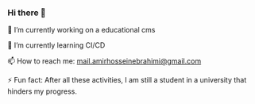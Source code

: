### Hi there 👋

🔭 I’m currently working on a educational cms

🌱 I’m currently learning CI/CD

📫 How to reach me: mail.amirhosseinebrahimi@gmail.com

⚡ Fun fact: After all these activities, I am still a student in a university that hinders my progress.
<!--
**vision468/vision468** is a ✨ _special_ ✨ repository because its `README.md` (this file) appears on your GitHub profile.

Here are some ideas to get you started:

- 🔭 I’m currently working on ...
- 🌱 I’m currently learning ...
- 👯 I’m looking to collaborate on ...
- 🤔 I’m looking for help with ...
- 💬 Ask me about ...
- 📫 How to reach me: ...
- 😄 Pronouns: ...
- ⚡ Fun fact: ...
-->
